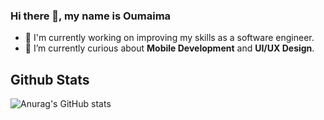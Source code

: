 ### Hi there 👋, my name is Oumaima

- 🔭 I'm currently working on improving my skills as a software engineer. 
- 🌱 I’m currently curious about **Mobile Development** and **UI/UX Design**.

## Github Stats
![Anurag's GitHub stats](https://github-readme-stats.vercel.app/api?username=BOumaima&show_icons=true&theme=transparent)
 
